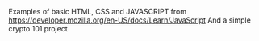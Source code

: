 Examples of basic HTML, CSS and JAVASCRIPT from https://developer.mozilla.org/en-US/docs/Learn/JavaScript
And a simple crypto 101 project

